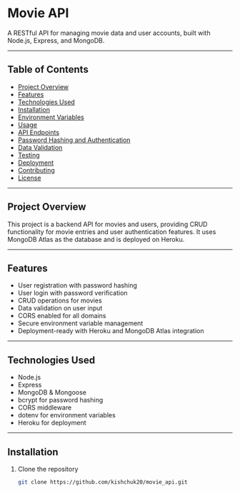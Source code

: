 # Movie API

A RESTful API for managing movie data and user accounts, built with Node.js, Express, and MongoDB.

---

## Table of Contents

- [Project Overview](#project-overview)  
- [Features](#features)  
- [Technologies Used](#technologies-used)  
- [Installation](#installation)  
- [Environment Variables](#environment-variables)  
- [Usage](#usage)  
- [API Endpoints](#api-endpoints)  
- [Password Hashing and Authentication](#password-hashing-and-authentication)  
- [Data Validation](#data-validation)  
- [Testing](#testing)  
- [Deployment](#deployment)  
- [Contributing](#contributing)  
- [License](#license)

---

## Project Overview

This project is a backend API for movies and users, providing CRUD functionality for movie entries and user authentication features. It uses MongoDB Atlas as the database and is deployed on Heroku.

---

## Features

- User registration with password hashing  
- User login with password verification  
- CRUD operations for movies  
- Data validation on user input  
- CORS enabled for all domains  
- Secure environment variable management  
- Deployment-ready with Heroku and MongoDB Atlas integration  

---

## Technologies Used

- Node.js  
- Express  
- MongoDB & Mongoose  
- bcrypt for password hashing  
- CORS middleware  
- dotenv for environment variables  
- Heroku for deployment  

---

## Installation

1. Clone the repository  
   ```bash
   git clone https://github.com/kishchuk20/movie_api.git

